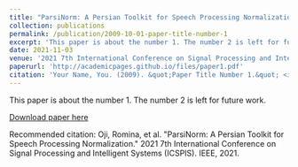 ```yaml
---
title: "ParsiNorm: A Persian Toolkit for Speech Processing Normalization"
collection: publications
permalink: /publication/2009-10-01-paper-title-number-1
excerpt: 'This paper is about the number 1. The number 2 is left for future work.'
date: 2021-11-03
venue: '2021 7th International Conference on Signal Processing and Intelligent Systems (ICSPIS)'
paperurl: 'http://academicpages.github.io/files/paper1.pdf'
citation: 'Your Name, You. (2009). &quot;Paper Title Number 1.&quot; <i>Journal 1</i>. 1(1).'
---
```

This paper is about the number 1. The number 2 is left for future work.

[Download paper here](http://academicpages.github.io/files/paper1.pdf)

Recommended citation: Oji, Romina, et al. "ParsiNorm: A Persian Toolkit for Speech Processing Normalization." 2021 7th International Conference on Signal Processing and Intelligent Systems (ICSPIS). IEEE, 2021.